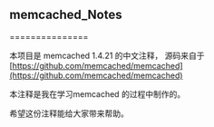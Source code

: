 ## memcached_Notes
===============

 本项目是 memcached 1.4.21 的中文注释， 源码来自于[https://github.com/memcached/memcached](https://github.com/memcached/memcached)

 本注释是我在学习memcached 的过程中制作的。
 
 希望这份注释能给大家带来帮助。
 
